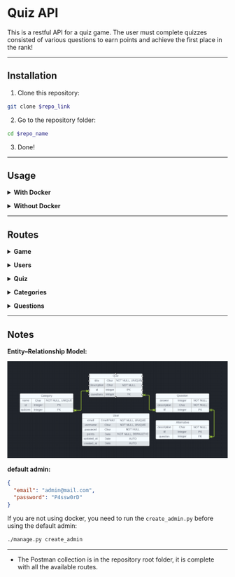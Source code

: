 # Quiz API

This is a restful API for a quiz game. The user must complete quizzes consisted of various questions to earn points and achieve the first place in the rank!

---

## Installation

1. Clone this repository:

```bash
git clone $repo_link
```

2. Go to the repository folder:

```bash
cd $repo_name
```

3. Done!

---

## Usage

**<details><summary>With Docker</summary>**

1. Create a docker image

```bash
docker build -t quiz-docker -f Dockerfile .
```

2. Run the image

```bash
docker run -it -p 8888:8888 quiz-docker
```

3. Done!

</details>

**<details><summary>Without Docker</summary>**

1. Create and initiate a local environment:

```bash
python -m venv venv
source venv/bin/activate
```

2. Install the required dependencies (the next command uses [pip](https://pip.pypa.io/en/stable/). Use the one you like):

```bash
pip install -r requirements.txt
```

3. Make migrations and migrate

```bash
./manage.py makemigrations
./manage.py migrate
```

3. Run the server

```bash
gunicorn core.wsgi:application --bind 0.0.0.0:8888
```

4. Done!

</details>

---

## Routes

**<details><summary>Game</summary>**

Play

```bash
[GET, POST]
/api/play/$category_id/
```

Ranking

```bash
[GET]
/api/ranking/
```

</details>

**<details><summary>Users</summary>**

Login

```bash
[POST]
/api/login/
```

Register

```bash
[POST]
/api/register/
```

List All

```bash
[GET]
/api/users/
```

Retrieve

```bash
[GET]
/api/users/$user_id/
```

</details>

**<details><summary>Quiz</summary>**

List and Create

```bash
[GET, POST]
/api/quizzes/
```

Retrieve, Edit and Delete

```bash
[GET, POST, PATCH, DELETE]
/api/quizzes/$quiz_id/
```

</details>

**<details><summary>Categories</summary>**

List and Create

```bash
[GET, POST]
/api/categories/
```

Retrieve, Edit and Delete

```bash
[GET, POST, PATCH, DELETE]
/api/categories/$category_id/
```

</details>

**<details><summary>Questions</summary>**

List and Create

```bash
[GET, POST]
/api/questions/
```

Retrieve, Edit and Delete

```bash
[GET, POST, PATCH, DELETE]
/api/questions/$question_id/
```

</details>

---

## Notes

**Entity–Relationship Model:**

![Entity–relationship model](mer.png "Entity–relationship model")

**default admin:**

```json
{
  "email": "admin@mail.com",
  "password": "P4ssw0rD"
}
```

If you are not using docker, you need to run the `create_admin.py` before using the default admin:

```bash
./manage.py create_admin
```

---

- The Postman collection is in the repository root folder, it is complete with all the available routes.

